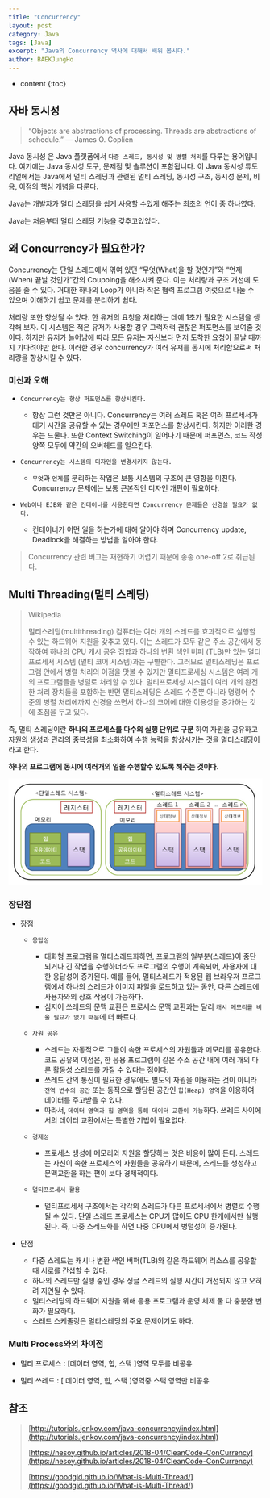 ```yaml
---
title: "Concurrency"
layout: post
category: Java
tags: [Java]
excerpt: "Java의 Concurrency 역사에 대해서 배워 봅시다."
author: BAEKJungHo
---
```


* content
{:toc}

## 자바 동시성

  > “Objects are abstractions of processing. Threads are abstractions of schedule.” — James O. Coplien

  Java 동시성 은 Java 플랫폼에서 `다중 스레드, 동시성 및 병렬 처리`를 다루는 용어입니다. 여기에는 Java 동시성 도구, 문제점 및 솔루션이 포함됩니다. 이 Java 동시성 튜토리얼에서는 Java에서 멀티 스레딩과 관련된 멀티 스레딩, 동시성 구조, 동시성 문제, 비용, 이점의 핵심 개념을 다룬다.

  Java는 개발자가 멀티 스레딩을 쉽게 사용할 수있게 해주는 최초의 언어 중 하나였다.

  Java는 처음부터 멀티 스레딩 기능을 갖추고있었다.

## 왜 Concurrency가 필요한가?

  Concurrency는 단일 스레드에서 엮여 있던 “무엇(What)을 할 것인가”와 “언제(When) 끝날 것인가”간의 Coupoing을 해소시켜 준다. 이는 처리량과 구조 개선에 도움을 줄 수 있다. 거대한 하나의 Loop가 아니라 작은 협력 프로그램 여럿으로 나눌 수 있으며 이해하기 쉽고 문제를 분리하기 쉽다.

  처리량 또한 향상될 수 있다. 한 유저의 요청을 처리하는 데에 1초가 필요한 시스템을 생각해 보자. 이 시스템은 적은 유저가 사용할 경우 그럭저럭 괜찮은 퍼포먼스를 보여줄 것이다. 하지만 유저가 늘어남에 따라 모든 유저는 자신보다 먼저 도착한 요청이 끝날 때까지 기다려야만 한다. 이러한 경우 concurrency가 여러 유저를 동시에 처리함으로써 처리량을 향상시킬 수 있다.

### 미신과 오해

  - `Concurrency는 항상 퍼포먼스를 향상시킨다.`
    - 항상 그런 것만은 아니다. Concurrency는 여러 스레드 혹은 여러 프로세서가 대기 시간을 공유할 수 있는 경우에만 퍼포먼스를 향상시킨다. 하지만 이러한 경우는 드물다. 또한 Context Switching이 일어나기 때문에 퍼포먼스, 코드 작성 양쪽 모두에 약간의 오버헤드를 일으킨다.

  - `Concurrency는 시스템의 디자인을 변경시키지 않는다.`
    - `무엇`과 `언제`를 분리하는 작업은 보통 시스템의 구조에 큰 영향을 미친다. Concurrency 문제에는 보통 근본적인 디자인 개편이 필요하다.

  - `Web이나 EJB와 같은 컨테이너를 사용한다면 Concurrency 문제들은 신경쓸 필요가 없다.`
    - 컨테이너가 어떤 일을 하는가에 대해 알아야 하며 Concurrency update, Deadlock을 해결하는 방법을 알아야 한다.

  > Concurrency 관련 버그는 재현하기 어렵기 때문에 종종 one-off 2로 취급된다.

## Multi Threading(멀티 스레딩)

  > Wikipedia
  >
  > 멀티스레딩(multithreading) 컴퓨터는 여러 개의 스레드를 효과적으로 실행할 수 있는 하드웨어 지원을 갖추고 있다. 이는 스레드가 모두 같은 주소 공간에서 동작하여 하나의 CPU 캐시 공유 집합과 하나의 변환 색인 버퍼 (TLB)만 있는 멀티프로세서 시스템 (멀티 코어 시스템)과는 구별한다. 그러므로 멀티스레딩은 프로그램 안에서 병렬 처리의 이점을 맛볼 수 있지만 멀티프로세싱 시스템은 여러 개의 프로그램들을 병렬로 처리할 수 있다. 멀티프로세싱 시스템이 여러 개의 완전한 처리 장치들을 포함하는 반면 멀티스레딩은 스레드 수준뿐 아니라 명령어 수준의 병렬 처리에까지 신경을 쓰면서 하나의 코어에 대한 이용성을 증가하는 것에 초점을 두고 있다.

  즉, 멀티 스레딩이란 __하나의 프로세스를 다수의 실행 단위로 구분__ 하여 자원을 공유하고 자원의 생성과 관리의 중복성을 최소화하여 수행 능력을 향상시키는 것을 멀티스레딩이라고 한다.

  __하나의 프로그램에 동시에 여러개의 일을 수행할수 있도록 해주는 것이다.__

  ![mt1](/images/posts/201907/mt1.jpg)

### 장단점

  - 장점
    - `응답성`
      - 대화형 프로그램을 멀티스레드화하면, 프로그램의 일부분(스레드)이 중단되거나 긴 작업을 수행하더라도 프로그램의 수행이 계속되어, 사용자에 대한 응답성이 증가된다. 예를 들어, 멀티스레드가 적용된 웹 브라우저 프로그램에서 하나의 스레드가 이미지 파일을 로드하고 있는 동안, 다른 스레드에 사용자와의 상호 작용이 가능하다.
      - 심지어 쓰레드의 문맥 교환은 프로세스 문맥 교환과는 달리 `캐시 메모리를 비울 필요가 없기 때문`에 더 빠르다.

    - `자원 공유`
      - 스레드는 자동적으로 그들이 속한 프로세스의 자원들과 메모리를 공유한다. 코드 공유의 이점은, 한 응용 프로그램이 같은 주소 공간 내에 여러 개의 다른 활동성 스레드를 가질 수 있다는 점이다.
      - 쓰레드 간의 통신이 필요한 경우에도 별도의 자원을 이용하는 것이 아니라 `전역 변수의 공간` 또는 동적으로 할당된 공간인 `힙(Heap) 영역`을 이용하여 데이터를 주고받을 수 있다.
      - 따라서, `데이터 영역과 힙 영역을 통해 데이터 교환이 가능`하다. 쓰레드 사이에서의 데이터 교환에서는 특별한 기법이 필요없다.

    - `경제성`
      - 프로세스 생성에 메모리와 자원을 할당하는 것은 비용이 많이 든다. 스레드는 자신이 속한 프로세스의 자원들을 공유하기 때문에, 스레드를 생성하고 문맥교환을 하는 편이 보다 경제적이다.

    - `멀티프로세서 활용`
      - 멀티프로세서 구조에서는 각각의 스레드가 다른 프로세서에서 병렬로 수행될 수 있다. 단일 스레드 프로세스는 CPU가 많아도 CPU 한개에서만 실행된다. 즉, 다중 스레드화를 하면 다중 CPU에서 병렬성이 증가된다.

  - 단점
    - 다중 스레드는 캐시나 변환 색인 버퍼(TLB)와 같은 하드웨어 리소스를 공유할 때 서로를 간섭할 수 있다.
    - 하나의 스레드만 실행 중인 경우 싱글 스레드의 실행 시간이 개선되지 않고 오히려 지연될 수 있다.
    - 멀티스레딩의 하드웨어 지원을 위해 응용 프로그램과 운영 체제 둘 다 충분한 변화가 필요하다.
    - 스레드 스케줄링은 멀티스레딩의 주요 문제이기도 하다.

### Multi Process와의 차이점

  - 멀티 프로세스 : [데이터 영역, 힙, 스택 ]영역 모두를 비공유

  - 멀티 쓰레드 : [ 데이터 영역, 힙, 스택 ]영역중 스택 영역만 비공유


## 참조

  > [http://tutorials.jenkov.com/java-concurrency/index.html](http://tutorials.jenkov.com/java-concurrency/index.html)
  >
  > [https://nesoy.github.io/articles/2018-04/CleanCode-ConCurrency](https://nesoy.github.io/articles/2018-04/CleanCode-ConCurrency)
  >
  > [https://goodgid.github.io/What-is-Multi-Thread/](https://goodgid.github.io/What-is-Multi-Thread/)
